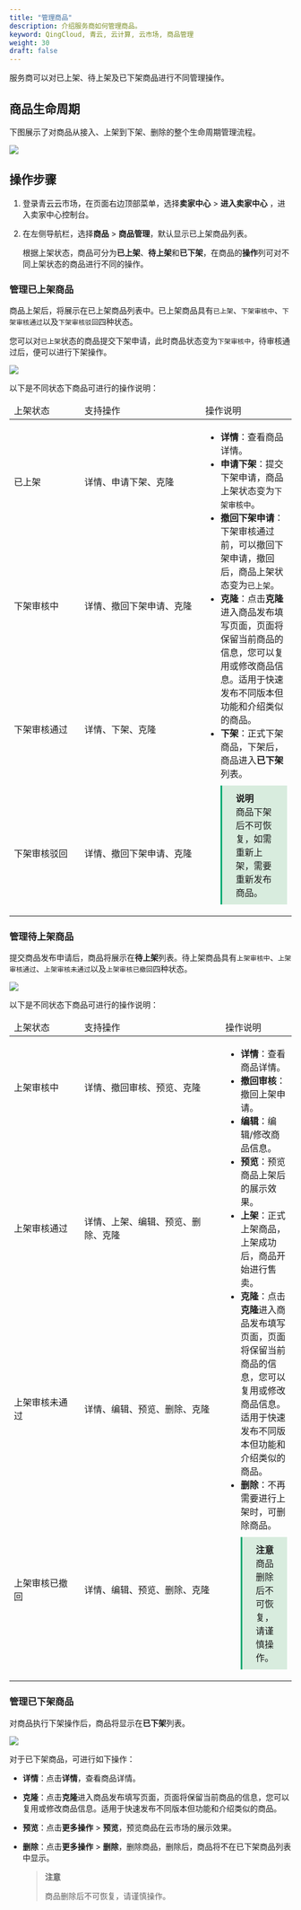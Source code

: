 ```yaml
---
title: "管理商品"
description: 介绍服务商如何管理商品。
keyword: QingCloud, 青云, 云计算, 云市场, 商品管理 
weight: 30
draft: false
---
```


服务商可以对已上架、待上架及已下架商品进行不同管理操作。

## 商品生命周期

下图展示了对商品从接入、上架到下架、删除的整个生命周期管理流程。

![](../../_images/goods_lifetime.svg)

## 操作步骤

1. 登录青云云市场，在页面右边顶部菜单，选择**卖家中心** > **进入卖家中心** ，进入卖家中心控制台。

2. 在左侧导航栏，选择**商品** > **商品管理**，默认显示已上架商品列表。

   根据上架状态，商品可分为**已上架**、**待上架**和**已下架**，在商品的**操作**列可对不同上架状态的商品进行不同的操作。

### 管理已上架商品

商品上架后，将展示在已上架商品列表中。已上架商品具有`已上架`、`下架审核中`、`下架审核通过`以及`下架审核驳回`四种状态。

您可以对`已上架`状态的商品提交下架申请，此时商品状态变为`下架审核中`，待审核通过后，便可以进行下架操作。

![](../../_images/goods_operation_1.png)

以下是不同状态下商品可进行的操作说明：

<table>
  <thead><tr><td style="width:110px">上架状态</td><td style="width:200px">支持操作</td><td>操作说明</td></tr></thead>
  <tr><td>已上架</td><td>详情、申请下架、克隆</td><td rowspan="4"><ul>
    <li><b>详情</b>：查看商品详情。</li>
    <li><b>申请下架</b>：提交下架申请，商品上架状态变为<code>下架审核中</code>。</li>
    <li><b>撤回下架申请</b>：下架审核通过前，可以撤回下架申请，撤回后，商品上架状态变为<code>已上架</code>。</li>
    <li><b>克隆</b>：点击<b>克隆</b>进入商品发布填写页面，页面将保留当前商品的信息，您可以复用或修改商品信息。适用于快速发布不同版本但功能和介绍类似的商品。</li>
    <li><b>下架</b>：正式下架商品，下架后，商品进入<b>已下架</b>列表。</li>
    <div style="background-color: #D8ECDE; padding: 10px 24px; margin: 10px 0; border-left: 3px solid #00a971;"><b>说明</b><br/>商品下架后不可恢复，如需重新上架，需要重新发布商品。</div>
    </ul>
</td></tr>
  <tr><td>下架审核中</td><td>详情、撤回下架申请、克隆</td></tr>
  <tr><td>下架审核通过</td><td>详情、下架、克隆</td></tr>
  <tr><td>下架审核驳回</td><td>详情、撤回下架申请、克隆</td></tr>
</table>




### 管理待上架商品

提交商品发布申请后，商品将展示在**待上架**列表。待上架商品具有`上架审核中`、`上架审核通过`、`上架审核未通过`以及`上架审核已撤回`四种状态。

![](../../_images/goods_operation_2.png)

以下是不同状态下商品可进行的操作说明：

<table>
  <thead><tr><td style="width:123px">上架状态</td><td style="width:265px">支持操作</td><td>操作说明</td></tr></thead>
  <tr><td>上架审核中</td><td>详情、撤回审核、预览、克隆</td><td rowspan="4"><ul>
    <li><b>详情</b>：查看商品详情。</li>
    <li><b>撤回审核</b>：撤回上架申请。</li>
    <li><b>编辑</b>：编辑/修改商品信息。</li>
     <li><b>预览</b>：预览商品上架后的展示效果。</li>
     <li><b>上架</b>：正式上架商品，上架成功后，商品开始进行售卖。</li>
    <li><b>克隆</b>：点击<b>克隆</b>进入商品发布填写页面，页面将保留当前商品的信息，您可以复用或修改商品信息。适用于快速发布不同版本但功能和介绍类似的商品。</li>
    <li><b>删除</b>：不再需要进行上架时，可删除商品。</li><div style="background-color: #D8ECDE; padding: 10px 24px; margin: 10px 0; border-left: 3px solid #00a971;"><b>注意</b><br/>商品删除后不可恢复，请谨慎操作。</div>
    </ul>
</td></tr>
  <tr><td>上架审核通过</td><td>详情、上架、编辑、预览、删除、克隆</td></tr>
  <tr><td>上架审核未通过</td><td>详情、编辑、预览、删除、克隆</td></tr>
  <tr><td>上架审核已撤回</td><td>详情、编辑、预览、删除、克隆</td></tr>
</table>




### 管理已下架商品

对商品执行下架操作后，商品将显示在**已下架**列表。

![](../../_images/goods_operation_3.png)

对于已下架商品，可进行如下操作：

- **详情**：点击**详情**，查看商品详情。
- **克隆**：点击<b>克隆</b>进入商品发布填写页面，页面将保留当前商品的信息，您可以复用或修改商品信息。适用于快速发布不同版本但功能和介绍类似的商品。
- **预览**：点击**更多操作** > **预览**，预览商品在云市场的展示效果。
- **删除**：点击**更多操作** > **删除**，删除商品，删除后，商品将不在已下架商品列表中显示。

  > **注意**
  >
  > 商品删除后不可恢复，请谨慎操作。


